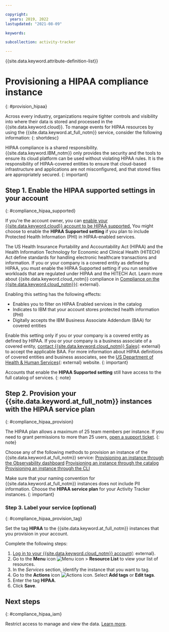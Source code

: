 ```yaml
---

copyright:
  years: 2019, 2022
lastupdated: "2021-08-09"

keywords: 

subcollection: activity-tracker

---
```


{{site.data.keyword.attribute-definition-list}}


# Provisioning a HIPAA compliance instance
{: #provision_hipaa}

Across every industry, organizations require tighter controls and visibility into where their data is stored and processed in the {{site.data.keyword.cloud}}. To manage events for HIPAA resources by using the {{site.data.keyword.at_full_notm}} service, consider the following information:
{: shortdesc}



HIPAA compliance is a shared responsibility. {{site.data.keyword.IBM_notm}} only provides the security and the tools to ensure its cloud platform can be used without violating HIPAA rules. It is the responsibility of HIPAA-covered entities to ensure that cloud-based infrastructure and applications are not misconfigured, and that stored files are appropriately secured.
{: important}

## Step 1. Enable the HIPAA supported settings in your account
{: #compliance_hipaa_supported}

If you're the account owner, you can [enable your {{site.data.keyword.cloud}} account to be HIPAA supported.](/docs/account?topic=account-enabling-hipaa) You might choose to enable the **HIPAA Supported setting** if you plan to include Protected Health Information (PHI) in HIPAA-enabled services.

The US Health Insurance Portability and Accountability Act (HIPAA) and the Health Information Technology for Economic and Clinical Health (HITECH) Act define standards for handling electronic healthcare transactions and information. If you or your company is a covered entity as defined by HIPAA, you must enable the HIPAA Supported setting if you run sensitive workloads that are regulated under HIPAA and the HITECH Act. Learn more about {{site.data.keyword.cloud_notm}} compliance in [Compliance on the {{site.data.keyword.cloud_notm}}](https://www.ibm.com/cloud/compliance){: external}.

Enabling this setting has the following effects:

* Enables you to filter on HIPAA Enabled services in the catalog
* Indicates to IBM that your account stores protected health information (PHI)
* Digitally accepts the IBM Business Associate Addendum (BAA) for covered entities

Enable this setting only if you or your company is a covered entity as defined by HIPAA. If you or your company is a business associate of a covered entity, [contact {{site.data.keyword.cloud_notm}} Sales](https://www.ibm.com/account/reg/us-en/signup?formid=MAIL-wcp){: external} to accept the applicable BAA. For more information about HIPAA definitions of covered entities and business associates, see the [US Department of Health & Human Services](https://www.hhs.gov/hipaa/for-professionals/covered-entities/index.html){: external} website.
{: important}

Accounts that enable the **HIPAA Supported setting** still have access to the full catalog of services.
{: note}


## Step 2. Provision your {{site.data.keyword.at_full_notm}} instances with the HIPAA service plan
{: #compliance_hipaa_provision}

The HIPAA plan allows a maximum of 25 team members per instance. If you need to grant permissions to more than 25 users, [open a support ticket](/docs/get-support).
{: note}


Choose any of the following methods to provision an instance of the {{site.data.keyword.at_full_notm}} service:
[Provisioning an instance through the Observability dashboard](/docs/activity-tracker?topic=activity-tracker-provision#provision_ui)
[Provisioning an instance through the catalog](/docs/activity-tracker?topic=activity-tracker-provision#provision_catalog)
[Provisioning an instance through the CLI](/docs/activity-tracker?topic=activity-tracker-provision#provision_cli)

Make sure that your naming convention for {{site.data.keyword.at_full_notm}} instances does not include PII information. Choose the **HIPAA service plan** for your Activity Tracker instances.
{: important}


### Step 3. Label your service (optional)
{: #compliance_hipaa_provision_tag}

Set the tag **HIPAA** to the {{site.data.keyword.at_full_notm}} instances that you provision in your account.

Complete the following steps:

1. [Log in to your {{site.data.keyword.cloud_notm}} account](https://cloud.ibm.com/login){: external}.
2. Go to the **Menu** icon ![Menu icon](../icons/icon_hamburger.svg) &gt; **Resource List** to view your list of resources. 
3. In the *Services* section, identify the instance that you want to tag.
4. Go to the **Actions** icon ![Actions icon](../icons/action-menu-icon.svg). Select **Add tags** or **Edit tags**.
5. Enter the tag **HIPAA**.
6. Click **Save**.
 
## Next steps
{: #compliance_hipaa_iam}

Restrict access to manage and view the data. [Learn more](/docs/activity-tracker?topic=activity-tracker-iam).





